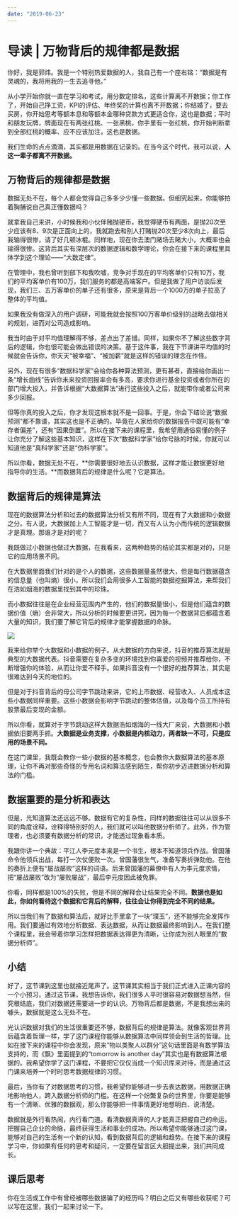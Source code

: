 ```yaml
---
date: "2019-06-23"
---  
```

      
# 导读 | 万物背后的规律都是数据
你好，我是郭炜。我是一个特别热爱数据的人，我自己有一个座右铭：“数据是有灵魂的，我将用我的一生去追寻他。”

从小学开始你就一直在学习和考试，用分数定排名，这些计算离不开数据；你工作了，开始自己挣工资，KPI的评估、年终奖的计算也离不开数据；你结婚了，要去买房，你开始思考等额本息和等额本金哪种贷款方式更适合你，这也是数据；平时和朋友玩牌，牌面现在有两张红桃、一张黑桃，你手里有一张红桃，你开始判断拿到全部红桃的概率、应不应该加注，这也是数据。

我们生命的点点滴滴，其实都是用数据在记录的。在当今这个时代，我可以说，**人这一辈子都离不开数据。**

## 万物背后的规律都是数据

数据无处不在，每个人都会觉得自己多多少少懂一些数据。但细究起来，你能够拍着胸脯说自己真正懂数据吗？

就拿我自己来讲，小时候我和小伙伴赌抛硬币，我觉得硬币有两面，是抛20次至少应该有8、9次是正面向上的，我就跑去和别人打赌抛20次至少8次向上，最后我输得很惨，请了好几顿冰棍。同样地，现在你去澳门赌场去赌大小，大概率也会输得很惨。这背后其实有深层次的数据逻辑和数学理论，你会在接下来的课程里具体学到这个理论——“大数定律”。

在管理中，我也曾听到部下和我吹嘘，竞争对手现在的平均客单价只有10万，我们的平均客单价有100万，我们服务的都是高端客户。但是我做了用户访谈后发现，我们三、五万客单价的单子还有很多，原来是背后一个1000万的单子拉高了整体的平均值。

<!-- [[[read_end]]] -->

如果我没有做深入的用户调研，可能我就会按照100万客单价级别的战略去做相关的规划，进而对公司造成影响。

我当时由于对平均值理解得不够，差点出了差错。同样，如果你不了解这些数字背后的逻辑，你也很可能会做出错误的决策。基于这件事，我在下节课讲平均值的时候就会告诉你，你天天“被幸福”、“被加薪”就是这样的错误的理念在作怪。

另外，现在有很多“数据科学家”会给你各种算法预测，更有甚者，直接给你画出一条“增长曲线”告诉你未来投资回报率会有多高，要求你进行基金投资或者你所在的部门增大投入，并告诉根据“大数据算法”进行这些投入之后，就能带你或者公司来多少回报。

但等你真的投入之后，你才发现这根本就不是一回事。于是，你会下结论说“数据预测”都不靠谱，其实这也是不正确的。毕竟在人家给你的数据报告中既可能有“幸存者偏差”，还有“因果倒置”。所以在接下来的课程里，我希望用通俗易懂的例子让你充分了解这些基本知识，这样在下次“数据科学家”给你号脉的时候，你就可以知道他是“真科学家”还是“伪科学家”。

所以你看，数据无处不在，**你需要很好地去认识数据，这样才能让数据更好地指导你的生活。**而数据背后的规律是什么呢？它是算法。

## 数据背后的规律是算法

现在的数据算法分析和过去的数据算法分析又有所不同，现在有了大数据和小数据之分。有人说，大数据加上人工智能才是一切，而又有人认为小而传统的逻辑数据才是真理。那谁才是对的呢？

我既做过小数据也做过大数据，在我看来，这两种趋势的结论其实都是对的，只是它的应用场景不同。

在大数据里面我们针对的是个人的数据，这些数据量虽然很大，但是每行数据蕴含的信息量（也叫熵）很小，所以我们会用很多人工智能的数据挖掘算法，来帮我们在浩如烟海的数据里找到其中的珍珠。

而小数据往往是在企业经营范围内产生的，他们的数据量很小，但是他们蕴含的数据价值（熵）会非常大，所以分析的时候要更讲究，因为每一个数据背后都蕴含着大量的知识，我们要了解它背后的规律才能掌握数据的命脉。

![](/images/数据分析思维课/01.开篇词/resourceimagee776e74b89308cf09e2c4cd74648236afa76.jpg)

我来给你举个大数据和小数据的例子。从大数据的方向来说，抖音的推荐算法就是典型的大数据代表。抖音需要在复杂多变的环境找到你喜爱的视频并推荐给你，不断增强你的体验，从而让你爱不释手。如果抖音没有一个很好的推荐算法，其实是很难达到今天的地位的。

但是对于抖音背后的母公司字节跳动来讲，它的上市数据、经营收入、人员成本这些小数据同样重要。这些小数据会影响字节跳动的整体估值，以及每个员工所持有股票最后变现的金额。

所以你看，就算对于字节跳动这样大数据浩如烟海的一线大厂来说，大数据和小数据依旧要两手抓。**大数据是业务支撑，小数据是内核动力，两者缺一不可，只是应用的场景不同。**

在这门课里，我既会教你一些小数据的基本概念，也会教你大数据算法的基本原理，让你不再对那些奇怪的专用名词和算法感到陌生，帮你初步迈进数据分析和算法的门槛。

## 数据重要的是分析和表达

但是，光知道算法还远远不够。数据有它的复杂性，同样的数据往往可以从很多不同的角度诠释，诠释得特别好的人，我们就可以叫他数据分析师了。此外，作为管理者，也必须要有数据分析的常识，才能透过现象看本质。

我跟你讲一个典故：平江人李元度本来是一个书生，根本不知道领兵作战。曾国藩命令他领兵出战，每打一次仗便败一次。曾国藩很生气，准备写奏折弹劾他。在他的奏折上便有“屡战屡败”这样的词语。后来曾国藩的幕僚中有人为李元度求情，把“屡战屡败”改为“屡败屡战”，最后李元度因此被免罪。

你看，同样都是100\%的失败，但是不同的解释会让结果完全不同。**数据也是如此，你如何看待这个数据和它背后的解释，往往会让你得到完全不同的结果。**

所以当我们有了数据和算法后，就好比手里拿了一块“璞玉”，还不能够完全发挥作用。我们要通过有效地分析数据、表达数据，从而让数据最终影响到人。在我们整个课程里，我会带着你学习怎样把数据表达得更为清晰，让你成为别人眼里的“数据分析师”。

## 小结

好了，这节课到这里也就接近尾声了。这节课其实相当于我们正式进入正课内容的一个小预习，通过这节课，我想告诉你，我们很多人平时很容易对数据想当然，但究根结底，我们对数据还需要进一步的认识。万物背后都是数据，不是我想出来的噱头，数据就是这么无处不在。

光认识数据对我们的生活很重要还不够，数据背后的规律是算法。就像客观世界背后蕴含着哲理一样，学了这门课程你能够从数据算法中同样领会到生活的哲理。比如在接下来的课程中你会发现，原来“物以类聚人以群分”这句话里面是有数学算法支持的，而《飘》里面提到的“tomorrow is another day”其实也是有数据算法根据的。我希望你学了这门课程，不要把它仅仅当成一个知识库来对待，而是通过这门课来培养一个时时思考数据规律的习惯。

最后，当你有了对数据思考的习惯，我希望你能够进一步去表达数据，用数据正确地影响他人，跨入数据分析师的门槛。在这样一个纷繁复杂的世界里，你要是能够有一个清晰、优雅的数据观，那么你能够把一件事情更好地想明白、说清楚。

数据就是外行看热闹，内行看门道。看清数据真谛的人才能真正把握自己的命运，把握自己企业的命脉，最终获得生活和事业的成功。所以希望你能够通过这门课，能够对自己的生活有一个新的认知，看到数据背后的逻辑和趋势。在接下来的课程学习中，你如果有任何的思考和疑问，一定要在留言区大胆提出来，我们共同成长。

## 课后思考

你在生活或工作中有曾经被哪些数据骗了的经历吗？明白之后又有哪些收获呢？可以写在这里，我们一起来讨论一下。